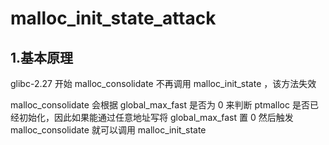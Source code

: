 # malloc_init_state_attack

## 1.基本原理

glibc-2.27 开始 malloc_consolidate 不再调用 malloc_init_state ，该方法失效

malloc_consolidate 会根据 global_max_fast 是否为 0 来判断 ptmalloc 是否已经初始化，因此如果能通过任意地址写将 global_max_fast 置 0 然后触发 malloc_consolidate 就可以调用 malloc_init_state
